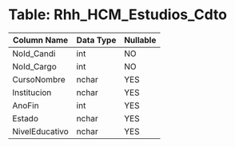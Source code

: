 # Table: Rhh_HCM_Estudios_Cdto

| Column Name | Data Type | Nullable |
|-------------|-----------|----------|
| NoId_Candi | int | NO |
| NoId_Cargo | int | NO |
| CursoNombre | nchar | YES |
| Institucion | nchar | YES |
| AnoFin | int | YES |
| Estado | nchar | YES |
| NivelEducativo | nchar | YES |
